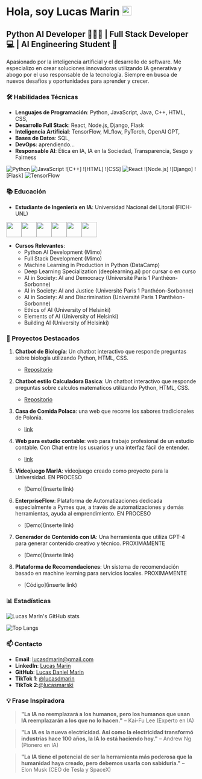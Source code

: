 # Hola, soy Lucas Marin <img src="https://images.emojiterra.com/google/noto-emoji/animated-emoji/1f44b-1f3fb.gif" width="25">

## Python AI Developer 👨🏼‍💻 | Full Stack Developer 💻 | AI Engineering Student 🤖

Apasionado por la inteligencia artificial y el desarrollo de software. Me especializo en crear soluciones innovadoras utilizando IA generativa y abogo por el uso responsable de la tecnología. Siempre en busca de nuevos desafíos y oportunidades para aprender y crecer.

### 🛠️ Habilidades Técnicas

- **Lenguajes de Programación**: Python, JavaScript, Java, C++, HTML, CSS, 
- **Desarrollo Full Stack**: React, Node.js, Django, Flask
- **Inteligencia Artificial**: TensorFlow, MLflow, PyTorch, OpenAI GPT,
- **Bases de Datos**: SQL, 
- **DevOps**: aprendiendo...
- **Responsable AI**: Ética en IA, IA en la Sociedad, Transparencia, Sesgo y Fairness

![Python](https://img.shields.io/badge/Python-3776AB?style=for-the-badge&logo=python&logoColor=white)
![JavaScript](https://img.shields.io/badge/JavaScript-F7DF1E?style=for-the-badge&logo=javascript&logoColor=black)
![C++]
![HTML]
![CSS]
![React](https://img.shields.io/badge/React-20232A?style=for-the-badge&logo=react&logoColor=61DAFB)
![Node.js]
![Django]
![Flask]
![TensorFlow](https://img.shields.io/badge/TensorFlow-FF6F00?style=for-the-badge&logo=tensorflow&logoColor=white)


### 📚 Educación

- **Estudiante de Ingeniería en IA**: Universidad Nacional del Litoral (FICH-UNL)
  
<img src="https://images.emojiterra.com/google/noto-emoji/animated-emoji/1f916.gif" width="40"><img src="https://images.emojiterra.com/google/noto-emoji/animated-emoji/1f916.gif" width="40"><img src="https://images.emojiterra.com/google/noto-emoji/animated-emoji/1f916.gif" width="40"><img src="https://images.emojiterra.com/google/noto-emoji/animated-emoji/1f916.gif" width="40"><img src="https://images.emojiterra.com/google/noto-emoji/animated-emoji/1f916.gif" width="40"><img src="https://images.emojiterra.com/google/noto-emoji/animated-emoji/1f916.gif" width="40">

- **Cursos Relevantes**:  
  - Python AI Development (Mimo)
  - Full Stack Development (Mimo)
  - Machine Learning in Production in Python (DataCamp)  
  - Deep Learning Specialization (deeplearning.ai) por cursar o en curso 
  - AI in Society: AI and Democracy (Université Paris 1 Panthéon-Sorbonne)
  - AI in Society: AI and Justice (Université Paris 1 Panthéon-Sorbonne)
  - AI in Society: AI and Discrimination (Université Paris 1 Panthéon-Sorbonne)
  - Ethics of AI (University of Helsinki)
  - Elements of AI (University of Helsinki)
  - Building AI (University of Helsinki)

### 🌟 Proyectos Destacados

1. **Chatbot de Biología**: Un chatbot interactivo que responde preguntas sobre biología utilizando Python, HTML, CSS.  
   - [Repositorio](https://github.com/lucasmarin/biology-chatbot)
     
2. **Chatbot estilo Calculadora Basica**: Un chatbot interactivo que responde preguntas sobre calculos matematicos utilizando Python, HTML, CSS.  
   - [Repositorio](https://github.com/lucasmarin/biology-chatbot)
     
3. **Casa de Comida Polaca**: una web que recorre los sabores tradicionales de Polonia.
   - [link](https://lucasmarinskiba.github.io/casa-de-comida-polaca/)

4. **Web para estudio contable**: web para trabajo profesional de un estudio contable. Con Chat entre los usuarios y una interfaz fácil de entender. 
   - [link](https://lucasmarinskiba.github.io/paraDanielMar-n/index.html)
  
5. **Videojuego MarIA**: videojuego creado como proyecto para la Universidad. EN PROCESO  
   - [Demo](inserte link)
  
6. **EnterpriseFlow**: Plataforma de Automatizaciones dedicada especialmente a Pymes que, a través de automatizaciones y demás herramientas, ayuda al emprendimiento. EN PROCESO  
   - [Demo](inserte link)

7. **Generador de Contenido con IA**: Una herramienta que utiliza GPT-4 para generar contenido creativo y técnico. PROXIMAMENTE  
   - [Demo](inserte link)

8. **Plataforma de Recomendaciones**: Un sistema de recomendación basado en machine learning para servicios locales. PROXIMAMENTE 
   - [Código](inserte link)

### 📊 Estadísticas

![Lucas Marin's GitHub stats](https://github-readme-stats.vercel.app/api?username=lucasmarinskiba&show_icons=true&theme=radical)

![Top Langs](https://github-readme-stats.vercel.app/api/top-langs/?username=lucasmarinskiba&layout=compact&theme=radical)

### 📫 Contacto

- **Email**: lucasdmarin@gmail.com  
- **LinkedIn**: [Lucas Marin](https://www.linkedin.com/in/lucas-daniel-marin/)  
- **GitHub**: [Lucas Daniel Marin](https://github.com/lucasmarinskiba)  
- **TikTok 1**: [@lucasdmarin](https://www.tiktok.com/@lucasdmarin)
- **TikTok 2**:[@lucasmarski](https://www.tiktok.com/@lucasmarski)

### 💡 Frase Inspiradora

> **"La IA no reemplazará a los humanos, pero los humanos que usan IA reemplazarán a los que no lo hacen."**
> – Kai-Fu Lee (Experto en IA)

> **"La IA es la nueva electricidad. Así como la electricidad transformó industrias hace 100 años, la IA lo está haciendo hoy."**
> – Andrew Ng (Pionero en IA)

> **"La IA tiene el potencial de ser la herramienta más poderosa que la humanidad haya creado, pero debemos usarla con sabiduría."**
> – Elon Musk (CEO de Tesla y SpaceX)
